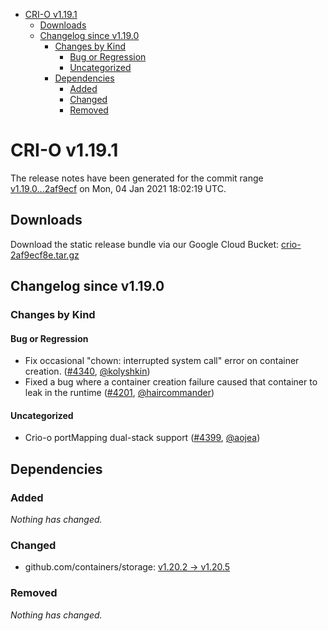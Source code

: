 - [CRI-O v1.19.1](#cri-o-v1191)
  - [Downloads](#downloads)
  - [Changelog since v1.19.0](#changelog-since-v1190)
    - [Changes by Kind](#changes-by-kind)
      - [Bug or Regression](#bug-or-regression)
      - [Uncategorized](#uncategorized)
    - [Dependencies](#dependencies)
      - [Added](#added)
      - [Changed](#changed)
      - [Removed](#removed)

# CRI-O v1.19.1

The release notes have been generated for the commit range
[v1.19.0...2af9ecf](https://github.com/cri-o/cri-o/compare/v1.19.0...2af9ecf8e2494fd1bd24db12c1ca2f77dab7b5d5) on Mon, 04 Jan 2021 18:02:19 UTC.

## Downloads

Download the static release bundle via our Google Cloud Bucket:
[crio-2af9ecf8e.tar.gz][0]

[0]: https://storage.googleapis.com/k8s-conform-cri-o/artifacts/crio-2af9ecf8e.tar.gz

## Changelog since v1.19.0

### Changes by Kind

#### Bug or Regression
 - Fix occasional "chown: interrupted system call" error on container creation. ([#4340](https://github.com/cri-o/cri-o/pull/4340), [@kolyshkin](https://github.com/kolyshkin))
 - Fixed a bug where a container creation failure caused that container to leak in the runtime ([#4201](https://github.com/cri-o/cri-o/pull/4201), [@haircommander](https://github.com/haircommander))

#### Uncategorized
 - Crio-o portMapping dual-stack support ([#4399](https://github.com/cri-o/cri-o/pull/4399), [@aojea](https://github.com/aojea))

## Dependencies

### Added
_Nothing has changed._

### Changed
- github.com/containers/storage: [v1.20.2 → v1.20.5](https://github.com/containers/storage/compare/v1.20.2...v1.20.5)

### Removed
_Nothing has changed._
